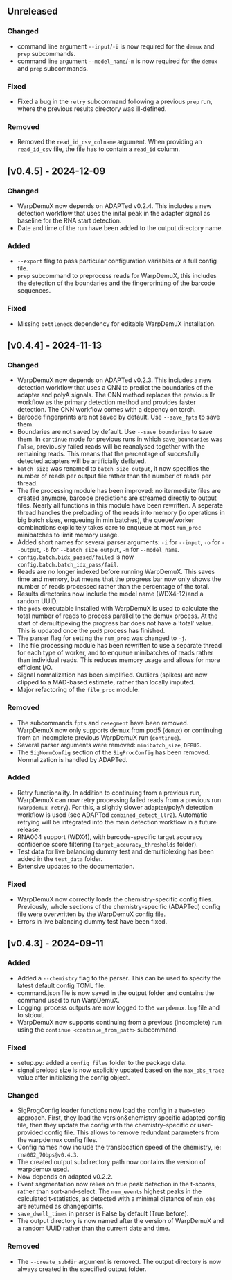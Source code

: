## Unreleased

### Changed

- command line argument `--input`/`-i` is now required for the `demux` and `prep` subcommands.
- command line argument `--model_name`/`-m` is now required for the `demux` and `prep` subcommands.

### Fixed

- Fixed a bug in the `retry` subcommand following a previous `prep` run, where the previous results directory was ill-defined.

### Removed

- Removed the `read_id_csv_colname` argument. When providing an `read_id_csv` file, the file has to contain a `read_id` column.

## [v0.4.5] - 2024-12-09

### Changed

- WarpDemuX now depends on ADAPTed v0.2.4. This includes a new detection workflow that uses the inital peak in the adapter signal as baseline for the RNA start detection.
- Date and time of the run have been added to the output directory name.

### Added

- `--export` flag to pass particular configuration variables or a full config file.
- `prep` subcommand to preprocess reads for WarpDemuX, this includes the detection of the boundaries and the fingerprinting of the barcode sequences.

### Fixed

- Missing `bottleneck` dependency for editable WarpDemuX installation.

## [v0.4.4] - 2024-11-13

### Changed

- WarpDemuX now depends on ADAPTed v0.2.3. This includes a new detection workflow that uses a CNN to predict the boundaries of the adapter and polyA signals. The CNN method replaces the previous llr workflow as the primary detection method and provides faster detection. The CNN workflow comes with a depency on torch.
- Barcode fingerprints are not saved by default. Use `--save_fpts` to save them.
- Boundaries are not saved by default. Use `--save_boundaries` to save them. In `continue` mode for previous runs in which `save_boundaries` was `False`, previously failed reads will be reanalysed together with the remaining reads. This means that the percentage of succesfully detected adapters will be artificially deflated.
- `batch_size` was renamed to `batch_size_output`, it now specifies the number of reads per output file rather than the number of reads per thread.
- The file processing module has been improved: no itermediate files are created anymore, barcode predictions are streamed directly to output files. Nearly all functions in this module have been rewritten. A seperate thread handles the preloading of the reads into memory (io operations in big batch sizes, enqueuing in minibatches), the queue/worker combinations explicitely takes care to enqueue at most `num_proc` minibatches to limit memory usage.
- Added short names for several parser arguments: `-i` for `--input`, `-o` for `--output`, `-b` for `--batch_size_output`, `-m` for `--model_name`.
- `config.batch.bidx_passed/failed` is now `config.batch.batch_idx_pass/fail`.
- Reads are no longer indexed before running WarpDemuX. This saves time and memory, but means that the progress bar now only shows the number of reads processed rather than the percentage of the total.
- Results directories now include the model name (WDX4-12)and a random UUID.
- the `pod5` executable installed with WarpDemuX is used to calculate the total number of reads to process parallel to the demux process. At the start of demultipexing the progress bar does not have a 'total' value. This is updated once the `pod5` process has finished.
- The parser flag for setting the `num_proc` was changed to `-j`.
- The file processing module has been rewritten to use a separate thread for each type of worker, and to enqueue minibatches of reads rather than individual reads. This reduces memory usage and allows for more efficient I/O.
- Signal normalization has been simplified. Outliers (spikes) are now clipped to a MAD-based estimate, rather than locally imputed.
- Major refactoring of the `file_proc` module.


### Removed

- The subcommands `fpts` and `resegment` have been removed. WarpDemuX now only supports demux from pod5 (`demux`) or continuing from an incomplete previous WarpDemuX run (`continue`).
- Several parser arguments were removed: `minibatch_size`, `DEBUG`.
- The `SigNormConfig` section of the `SigProcConfig` has been removed. Normalization is handled by ADAPTed.

### Added

- Retry functionality. In addition to continuing from a previous run, WarpDemuX can now retry processing failed reads from a previous run (`warpdemux retry`). For this, a slightly slower adapter/polyA detection workflow is used (see ADAPTed `combined_detect_llr2`). Automatic retrying will be integrated into the main detection workflow in a future release.
- RNA004 support (WDX4), with barcode-specific target accuracy confidence score filtering (`target_accuracy_thresholds` folder).
- Test data for live balancing dummy test and demultiplexing has been added in the `test_data` folder.
- Extensive updates to the documentation.

### Fixed

- WarpDemuX now correctly loads the chemistry-specific config files. Previously, whole sections of the chemistry-specific (ADAPTed) config file were overwritten by the WarpDemuX config file.
- Errors in live balancing dummy test have been fixed.


## [v0.4.3] - 2024-09-11

### Added

- Added a `--chemistry` flag to the parser. This can be used to specify the latest default config TOML file.
- command.json file is now saved in the output folder and contains the command used to run WarpDemuX.
- Logging: process outputs are now logged to the `warpdemux.log` file and to stdout.
- WarpDemuX now supports continuing from a previous (incomplete) run using the `continue <continue_from_path>` subcommand.

### Fixed

- setup.py: added a `config_files` folder to the package data.
- signal preload size is now explicitly updated based on the `max_obs_trace` value after initializing the config object.

### Changed

- SigProgConfig loader functions now load the config in a two-step approach. First, they load the version&chemistry specific adapted config file, then they update the config with the chemistry-specific or user-provided config file. This allows to remove redundant parameters from the warpdemux config files.
`
- Config names now include the translocation speed of the chemistry, ie: `rna002_70bps@v0.4.3`.
- The created output subdirectory path now contains the version of warpdemux used.
- Now depends on adapted v0.2.2.
- Event segmentation now relies on true peak detection in the t-scores, rather than sort-and-select. The `num_events` highest peaks in the calculated t-statistics, as detected with a minimal distance of `min_obs` are returned as changepoints.
- `save_dwell_times` in parser is False by default (True before).
- The output directory is now named after the version of WarpDemuX and a random UUID rather than the current date and time.

### Removed

- The `--create_subdir` argument is removed. The output directory is now always created in the specified output folder.
